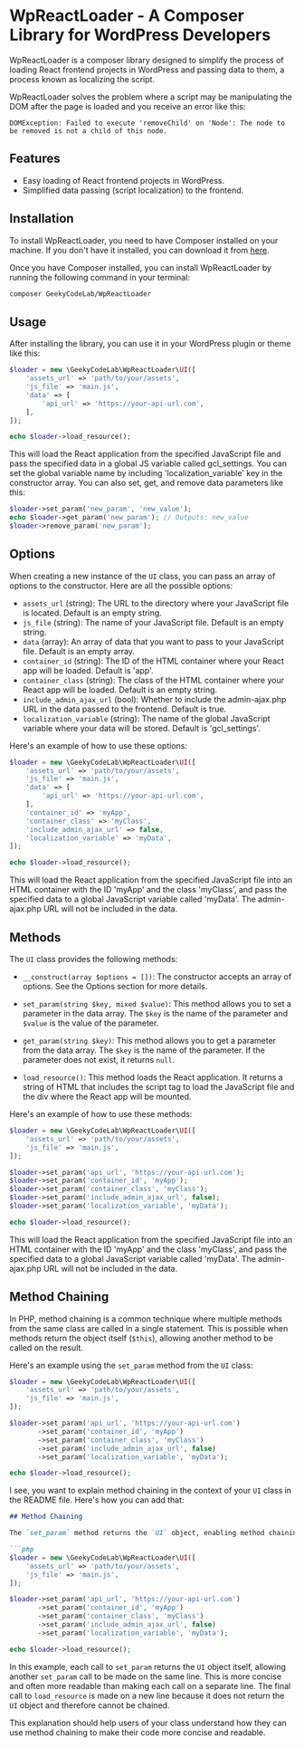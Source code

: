 # WpReactLoader - A Composer Library for WordPress Developers

WpReactLoader is a composer library designed to simplify the process of loading React frontend projects in WordPress and passing data to them, a process known as localizing the script.

WpReactLoader solves the problem where a script may be manipulating the DOM after the page is loaded and you receive an error like this:
```
DOMException: Failed to execute 'removeChild' on 'Node': The node to be removed is not a child of this node.
```

## Features

- Easy loading of React frontend projects in WordPress.
- Simplified data passing (script localization) to the frontend.

## Installation

To install WpReactLoader, you need to have Composer installed on your machine. If you don't have it installed, you can download it from [here](https://getcomposer.org/).

Once you have Composer installed, you can install WpReactLoader by running the following command in your terminal:

```bash
composer GeekyCodeLab/WpReactLoader
```

## Usage
After installing the library, you can use it in your WordPress plugin or theme like this:

```php
$loader = new \GeekyCodeLab\WpReactLoader\UI([
    'assets_url' => 'path/to/your/assets',
    'js_file' => 'main.js',
    'data' => [
        'api_url' => 'https://your-api-url.com',
    ],
]);

echo $loader->load_resource();
```

This will load the React application from the specified JavaScript file and pass the specified data in a global JS variable called gcl_settings.
You can set the global variable name by including 'localization_variable' key in the constructor array.
You can also set, get, and remove data parameters like this:

```php
$loader->set_param('new_param', 'new_value');
echo $loader->get_param('new_param'); // Outputs: new_value
$loader->remove_param('new_param');
```

## Options

When creating a new instance of the `UI` class, you can pass an array of options to the constructor. Here are all the possible options:

- `assets_url` (string): The URL to the directory where your JavaScript file is located. Default is an empty string.
- `js_file` (string): The name of your JavaScript file. Default is an empty string.
- `data` (array): An array of data that you want to pass to your JavaScript file. Default is an empty array.
- `container_id` (string): The ID of the HTML container where your React app will be loaded. Default is 'app'.
- `container_class` (string): The class of the HTML container where your React app will be loaded. Default is an empty string.
- `include_admin_ajax_url` (bool): Whether to include the admin-ajax.php URL in the data passed to the frontend. Default is true.
- `localization_variable` (string): The name of the global JavaScript variable where your data will be stored. Default is 'gcl_settings'.

Here's an example of how to use these options:

```php
$loader = new \GeekyCodeLab\WpReactLoader\UI([
    'assets_url' => 'path/to/your/assets',
    'js_file' => 'main.js',
    'data' => [
        'api_url' => 'https://your-api-url.com',
    ],
    'container_id' => 'myApp',
    'container_class' => 'myClass',
    'include_admin_ajax_url' => false,
    'localization_variable' => 'myData',
]);

echo $loader->load_resource();
```

This will load the React application from the specified JavaScript file into an HTML container with the ID 'myApp' and the class 'myClass', and pass the specified data to a global JavaScript variable called 'myData'. The admin-ajax.php URL will not be included in the data.

## Methods

The `UI` class provides the following methods:

- `__construct(array $options = [])`: The constructor accepts an array of options. See the Options section for more details.

- `set_param(string $key, mixed $value)`: This method allows you to set a parameter in the data array. The `$key` is the name of the parameter and `$value` is the value of the parameter.

- `get_param(string $key)`: This method allows you to get a parameter from the data array. The `$key` is the name of the parameter. If the parameter does not exist, it returns `null`.

- `load_resource()`: This method loads the React application. It returns a string of HTML that includes the script tag to load the JavaScript file and the div where the React app will be mounted.

Here's an example of how to use these methods:

```php
$loader = new \GeekyCodeLab\WpReactLoader\UI([
    'assets_url' => 'path/to/your/assets',
    'js_file' => 'main.js',
]);

$loader->set_param('api_url', 'https://your-api-url.com');
$loader->set_param('container_id', 'myApp');
$loader->set_param('container_class', 'myClass');
$loader->set_param('include_admin_ajax_url', false);
$loader->set_param('localization_variable', 'myData');

echo $loader->load_resource();
```

This will load the React application from the specified JavaScript file into an HTML container with the ID 'myApp' and the class 'myClass', and pass the specified data to a global JavaScript variable called 'myData'. The admin-ajax.php URL will not be included in the data.

## Method Chaining

In PHP, method chaining is a common technique where multiple methods from the same class are called in a single statement. This is possible when methods return the object itself (`$this`), allowing another method to be called on the result.

Here's an example using the `set_param` method from the `UI` class:

```php
$loader = new \GeekyCodeLab\WpReactLoader\UI([
    'assets_url' => 'path/to/your/assets',
    'js_file' => 'main.js',
]);

$loader->set_param('api_url', 'https://your-api-url.com')
       ->set_param('container_id', 'myApp')
       ->set_param('container_class', 'myClass')
       ->set_param('include_admin_ajax_url', false)
       ->set_param('localization_variable', 'myData');

echo $loader->load_resource();
```

I see, you want to explain method chaining in the context of your `UI` class in the README file. Here's how you can add that:

```markdown
## Method Chaining

The `set_param` method returns the `UI` object, enabling method chaining. Here's an example using the `set_param` method from the `UI` class:

```php
$loader = new \GeekyCodeLab\WpReactLoader\UI([
    'assets_url' => 'path/to/your/assets',
    'js_file' => 'main.js',
]);

$loader->set_param('api_url', 'https://your-api-url.com')
       ->set_param('container_id', 'myApp')
       ->set_param('container_class', 'myClass')
       ->set_param('include_admin_ajax_url', false)
       ->set_param('localization_variable', 'myData');

echo $loader->load_resource();
```

In this example, each call to `set_param` returns the `UI` object itself, allowing another `set_param` call to be made on the same line. This is more concise and often more readable than making each call on a separate line. The final call to `load_resource` is made on a new line because it does not return the `UI` object and therefore cannot be chained.

This explanation should help users of your class understand how they can use method chaining to make their code more concise and readable.